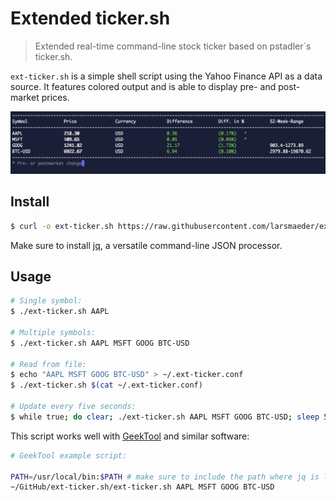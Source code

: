 # Extended ticker.sh

> Extended real-time command-line stock ticker based on pstadler`s ticker.sh.

`ext-ticker.sh` is a simple shell script using the Yahoo Finance API as a data source. It features colored output and is able to display pre- and post-market prices.

![ext-ticker.sh](https://raw.githubusercontent.com/larsmaeder/ext-ticker.sh/master/ext-ticker-sh.png)

## Install

```sh
$ curl -o ext-ticker.sh https://raw.githubusercontent.com/larsmaeder/ext-ticker.sh/master/ext-ticker.sh
```

Make sure to install [jq](https://stedolan.github.io/jq/), a versatile command-line JSON processor.

## Usage

```sh
# Single symbol:
$ ./ext-ticker.sh AAPL

# Multiple symbols:
$ ./ext-ticker.sh AAPL MSFT GOOG BTC-USD

# Read from file:
$ echo "AAPL MSFT GOOG BTC-USD" > ~/.ext-ticker.conf
$ ./ext-ticker.sh $(cat ~/.ext-ticker.conf)

# Update every five seconds:
$ while true; do clear; ./ext-ticker.sh AAPL MSFT GOOG BTC-USD; sleep 5; done
```

This script works well with [GeekTool](https://www.tynsoe.org/v2/geektool/) and similar software:

```sh
# GeekTool example script:

PATH=/usr/local/bin:$PATH # make sure to include the path where jq is located
~/GitHub/ext-ticker.sh/ext-ticker.sh AAPL MSFT GOOG BTC-USD
```
